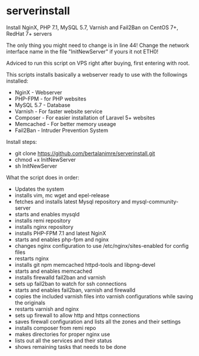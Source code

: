 # serverinstall
Install NginX, PHP 7.1, MySQL 5.7, Varnish and Fail2Ban on CentOS 7+, RedHat 7+ servers

The only thing you might need to change is in line 44! Change the network interface name in the file "InitNewServer" if yours it not ETH0!

Adviced to run this script on VPS right after buying, first entering with root.

This scripts installs basically a webserver ready to use with the followings installed:
* NginX - Webserver
* PHP-FPM - for PHP websites
* MySQL 5.7 - Database
* Varnish - For faster website service
* Composer - For easier installation of Laravel 5+ websites
* Memcached - For better memory useage
* Fail2Ban - Intruder Prevention System

Install steps:
* git clone https://github.com/bertalanimre/serverinstall.git
* chmod +x InitNewServer
* sh InitNewServer

What the script does in order:
* Updates the system
* installs vim, mc wget and epel-release
* fetches and installs latest Mysql repository and mysql-community-server
* starts and enables mysqld
* installs remi repository
* installs nginx repository
* installs PHP-FPM 7.1 and latest NginX
* starts and enables php-fpm and nginx
* changes nginx configuration to use /etc/nginx/sites-enabled for config files
* restarts nginx
* installs git npm memcached httpd-tools and libpng-devel
* starts and enables memcached
* installs firewalld fail2ban and varnish
* sets up fail2ban to watch for ssh connections
* starts and enables fail2ban, varnish and firewalld
* copies the included varnish files into varnish configurations while saving the originals
* restarts varnish and nginx
* sets up firewall to allow http and https connections
* saves firewall configuration and lists all the zones and their settings
* installs composer from remi repo
* makes directories for proper nginx use
* lists out all the services and their status
* shows remaining tasks that needs to be done
